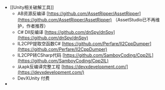 - [[Unity相关破解工具]]
	- AB资源反编译 [https://github.com/AssetRipper/AssetRipper](https://github.com/AssetRipper/AssetRipper) （AssetStudio已不再维护，作者推荐）
	- C# Dll反编译 [https://github.com/dnSpy/dnSpy](https://github.com/dnSpy/dnSpy)
	- IL2CPP提取空函数C# [https://github.com/Perfare/Il2CppDumper](https://github.com/Perfare/Il2CppDumper)
	- IL2CPP转CSharp代码 [https://github.com/SamboyCoding/Cpp2IL](https://github.com/SamboyCoding/Cpp2IL)
	- 从apk反编译完整工程 [https://devxdevelopment.com/](https://devxdevelopment.com/)
	- DevXUnity 付费
-